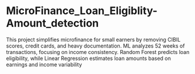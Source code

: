 # MicroFinance_Loan_Eligiblity-Amount_detection
This project simplifies microfinance for small earners by removing CIBIL scores, credit cards, and heavy documentation. ML analyzes 52 weeks of transactions, focusing on income consistency. Random Forest predicts loan eligibility, while Linear Regression estimates loan amounts based on earnings and income variability
